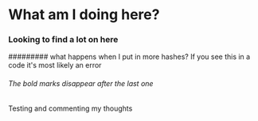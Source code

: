# What am I doing here?
### Looking to find a lot on here
######### what happens when I put in more hashes? If you see this in a code it's most likely an error
###### The bold marks disappear after the last one


  Testing and commenting my thoughts
